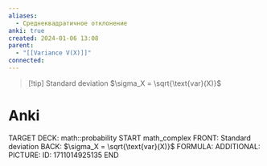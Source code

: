 ```yaml
---
aliases:
  - Среднеквадратичное отклонение
anki: true
created: 2024-01-06 13:08
parent:
  - "[[Variance V(X)]]"
connected:
---
```


> [!tip] Standard deviation
$\sigma_X = \sqrt{\text{var}(X)}$


# Anki
TARGET DECK: math::probability
START
math_complex
FRONT: Standard deviation
BACK: $\sigma_X = \sqrt{\text{var}(X)}$
FORMULA: 
ADDITIONAL:
PICTURE:
ID: 1711014925135
END











